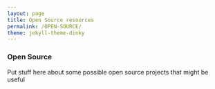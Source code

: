 ```yaml
---
layout: page
title: Open Source resources
permalink: /OPEN-SOURCE/
theme: jekyll-theme-dinky
---
```


### Open Source

Put stuff here about some possible open source projects that might be useful
